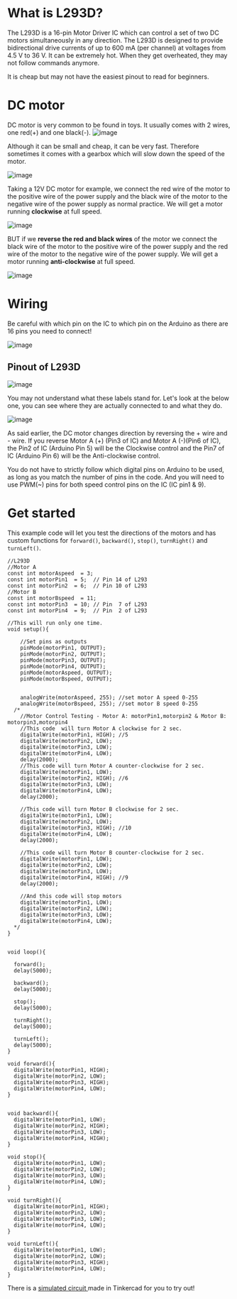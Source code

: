 # What is L293D?
The L293D is a 16-pin Motor Driver IC which can control a set of two DC motors simultaneously in any direction. The L293D is designed to provide bidirectional drive currents of up to 600 mA (per channel) at voltages from 4.5 V to 36 V. It can be extremely hot. When they get overheated, they may not follow commands anymore.

It is cheap but may not have the easiest pinout to read for beginners.
# DC motor
DC motor is very common to be found in toys. It usually comes with 2 wires, one red(+) and one black(-).
![image](https://github.com/creativetechnologylab/physicalComputingTutorials/assets/64136454/d4cedd08-8407-40f7-99e6-b0368e4d7068)


Although it can be small and cheap, it can be very fast. Therefore sometimes it comes with a gearbox which will slow down the speed of the motor.

![image](https://github.com/creativetechnologylab/physicalComputingTutorials/assets/64136454/51809cf6-0551-47db-a9f0-6913b93a07f8)

Taking a 12V DC motor for example, we connect the red wire of the motor to the positive wire of the power supply and the black wire of the motor to the negative wire of the power supply as normal practice. We will get a motor running **clockwise** at full speed. 

![image](https://github.com/creativetechnologylab/physicalComputingTutorials/assets/64136454/8531c6bc-b0a3-4dba-9f9b-8ce81e82ca4f)

BUT if we **reverse the red and black wires** of the motor we connect the black wire of the motor to the positive wire of the power supply and the red wire of the motor to the negative wire of the power supply. We will get a motor running **anti-clockwise** at full speed. 

![image](https://github.com/creativetechnologylab/physicalComputingTutorials/assets/64136454/41ffcd71-fbc9-4475-a143-9f22d25319ef)

# Wiring
Be careful with which pin on the IC to which pin on the Arduino as there are 16 pins you need to connect!

![image](https://github.com/creativetechnologylab/physicalComputingTutorials/assets/64136454/8f83621f-29c1-46d5-9ee9-38503d8ded8f)

## Pinout of L293D
![image](https://github.com/creativetechnologylab/physicalComputingTutorials/assets/64136454/c331a5d5-d3a0-4109-a3d0-4bafb5fd60e7)

You may not understand what these labels stand for. Let's look at the below one, you can see where they are actually connected to and what they do.

![image](https://github.com/creativetechnologylab/physicalComputingTutorials/assets/64136454/3395cce9-d0de-49aa-90a0-acb1bcb91917)

As said earlier, the DC motor changes direction by reversing the + wire and - wire. If you reverse Motor A (+) (Pin3 of IC) and Motor A (-)(Pin6 of IC), the Pin2 of IC (Arduino Pin 5) will be the Clockwise control and the Pin7 of IC (Arduino Pin 6) will be the Anti-clockwise control.

You do not have to strictly follow which digital pins on Arduino 
to be used, as long as you match the number of pins in the code.
And you will need to use PWM(~) pins for both speed control pins on the IC (IC pin1 & 9). 
# Get started
This example code will let you test the directions of the motors and has custom functions for `forward()`,  `backward()`,  `stop()`,  `turnRight()` and  `turnLeft()`.
````
//L293D
//Motor A
const int motorAspeed  = 3;
const int motorPin1  = 5;  // Pin 14 of L293
const int motorPin2  = 6;  // Pin 10 of L293
//Motor B
const int motorBspeed  = 11;
const int motorPin3  = 10; // Pin  7 of L293
const int motorPin4  = 9;  // Pin  2 of L293

//This will run only one time.
void setup(){
 
    //Set pins as outputs
    pinMode(motorPin1, OUTPUT);
    pinMode(motorPin2, OUTPUT);
    pinMode(motorPin3, OUTPUT);
    pinMode(motorPin4, OUTPUT);
    pinMode(motorAspeed, OUTPUT);
    pinMode(motorBspeed, OUTPUT);
    

    analogWrite(motorAspeed, 255); //set motor A speed 0-255
    analogWrite(motorBspeed, 255); //set motor B speed 0-255
  /*
    //Motor Control Testing - Motor A: motorPin1,motorpin2 & Motor B: motorpin3,motorpin4
    //This code  will turn Motor A clockwise for 2 sec.
    digitalWrite(motorPin1, HIGH); //5
    digitalWrite(motorPin2, LOW);
    digitalWrite(motorPin3, LOW);
    digitalWrite(motorPin4, LOW);
    delay(2000); 
    //This code will turn Motor A counter-clockwise for 2 sec.
    digitalWrite(motorPin1, LOW);
    digitalWrite(motorPin2, HIGH); //6
    digitalWrite(motorPin3, LOW);
    digitalWrite(motorPin4, LOW);
    delay(2000);
    
    //This code will turn Motor B clockwise for 2 sec.
    digitalWrite(motorPin1, LOW);
    digitalWrite(motorPin2, LOW);
    digitalWrite(motorPin3, HIGH); //10
    digitalWrite(motorPin4, LOW);
    delay(2000); 
  
    //This code will turn Motor B counter-clockwise for 2 sec.
    digitalWrite(motorPin1, LOW);
    digitalWrite(motorPin2, LOW);
    digitalWrite(motorPin3, LOW);
    digitalWrite(motorPin4, HIGH); //9
    delay(2000);    
    
    //And this code will stop motors
    digitalWrite(motorPin1, LOW);
    digitalWrite(motorPin2, LOW);
    digitalWrite(motorPin3, LOW);
    digitalWrite(motorPin4, LOW);
  */
}


void loop(){
  
  forward();
  delay(5000);
  
  backward();
  delay(5000);
  
  stop();
  delay(5000);
  
  turnRight();
  delay(5000);
  
  turnLeft();
  delay(5000);
}

void forward(){
  digitalWrite(motorPin1, HIGH);
  digitalWrite(motorPin2, LOW);
  digitalWrite(motorPin3, HIGH);
  digitalWrite(motorPin4, LOW);
}


void backward(){
  digitalWrite(motorPin1, LOW);
  digitalWrite(motorPin2, HIGH);
  digitalWrite(motorPin3, LOW);
  digitalWrite(motorPin4, HIGH);
}

void stop(){
  digitalWrite(motorPin1, LOW);
  digitalWrite(motorPin2, LOW);
  digitalWrite(motorPin3, LOW);
  digitalWrite(motorPin4, LOW);
}

void turnRight(){
  digitalWrite(motorPin1, HIGH);
  digitalWrite(motorPin2, LOW);
  digitalWrite(motorPin3, LOW);
  digitalWrite(motorPin4, LOW);
}

void turnLeft(){
  digitalWrite(motorPin1, LOW);
  digitalWrite(motorPin2, LOW);
  digitalWrite(motorPin3, HIGH);
  digitalWrite(motorPin4, LOW);
}

````

There is a [simulated circuit ](https://www.tinkercad.com/things/3YGEefRt1JO?sharecode=8cEIfcdISisPNn5ol9fGakOvB2c-wS0fKYgrHcQ_UxI) made in Tinkercad for you to try out!
